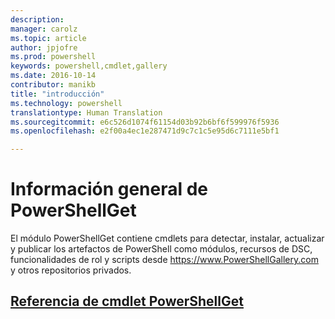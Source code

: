 ```yaml
---
description: 
manager: carolz
ms.topic: article
author: jpjofre
ms.prod: powershell
keywords: powershell,cmdlet,gallery
ms.date: 2016-10-14
contributor: manikb
title: "introducción"
ms.technology: powershell
translationtype: Human Translation
ms.sourcegitcommit: e6c526d1074f61154d03b92b6bf6f599976f5936
ms.openlocfilehash: e2f00a4ec1e287471d9c7c1c5e95d6c7111e5bf1

---
```


# Información general de PowerShellGet

El módulo PowerShellGet contiene cmdlets para detectar, instalar, actualizar y publicar los artefactos de PowerShell como módulos, recursos de DSC, funcionalidades de rol y scripts desde https://www.PowerShellGallery.com y otros repositorios privados.

## [Referencia de cmdlet PowerShellGet](./psget_cmdlets_reference.md)




<!--HONumber=Oct16_HO2-->


